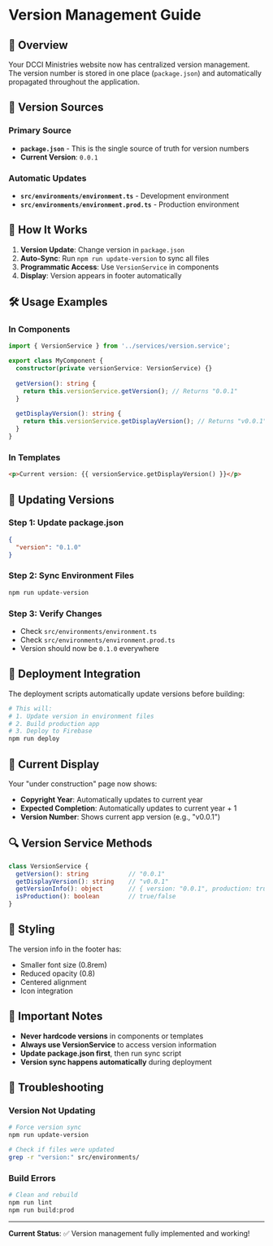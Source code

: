 # Version Management Guide

## 🎯 Overview

Your DCCI Ministries website now has centralized version management. The version number is stored in one place (`package.json`) and automatically propagated throughout the application.

## 📍 Version Sources

### Primary Source
- **`package.json`** - This is the single source of truth for version numbers
- **Current Version**: `0.0.1`

### Automatic Updates
- **`src/environments/environment.ts`** - Development environment
- **`src/environments/environment.prod.ts`** - Production environment

## 🔄 How It Works

1. **Version Update**: Change version in `package.json`
2. **Auto-Sync**: Run `npm run update-version` to sync all files
3. **Programmatic Access**: Use `VersionService` in components
4. **Display**: Version appears in footer automatically

## 🛠️ Usage Examples

### In Components
```typescript
import { VersionService } from '../services/version.service';

export class MyComponent {
  constructor(private versionService: VersionService) {}
  
  getVersion(): string {
    return this.versionService.getVersion(); // Returns "0.0.1"
  }
  
  getDisplayVersion(): string {
    return this.versionService.getDisplayVersion(); // Returns "v0.0.1"
  }
}
```

### In Templates
```html
<p>Current version: {{ versionService.getDisplayVersion() }}</p>
```

## 📝 Updating Versions

### Step 1: Update package.json
```json
{
  "version": "0.1.0"
}
```

### Step 2: Sync Environment Files
```bash
npm run update-version
```

### Step 3: Verify Changes
- Check `src/environments/environment.ts`
- Check `src/environments/environment.prod.ts`
- Version should now be `0.1.0` everywhere

## 🚀 Deployment Integration

The deployment scripts automatically update versions before building:

```bash
# This will:
# 1. Update version in environment files
# 2. Build production app
# 3. Deploy to Firebase
npm run deploy
```

## 📱 Current Display

Your "under construction" page now shows:
- **Copyright Year**: Automatically updates to current year
- **Expected Completion**: Automatically updates to current year + 1
- **Version Number**: Shows current app version (e.g., "v0.0.1")

## 🔍 Version Service Methods

```typescript
class VersionService {
  getVersion(): string           // "0.0.1"
  getDisplayVersion(): string    // "v0.0.1"
  getVersionInfo(): object       // { version: "0.0.1", production: true }
  isProduction(): boolean        // true/false
}
```

## 🎨 Styling

The version info in the footer has:
- Smaller font size (0.8rem)
- Reduced opacity (0.8)
- Centered alignment
- Icon integration

## 🚨 Important Notes

- **Never hardcode versions** in components or templates
- **Always use VersionService** to access version information
- **Update package.json first**, then run sync script
- **Version sync happens automatically** during deployment

## 🔧 Troubleshooting

### Version Not Updating
```bash
# Force version sync
npm run update-version

# Check if files were updated
grep -r "version:" src/environments/
```

### Build Errors
```bash
# Clean and rebuild
npm run lint
npm run build:prod
```

---

**Current Status**: ✅ Version management fully implemented and working! 
